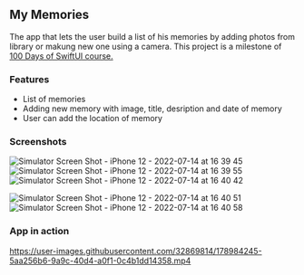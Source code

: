 ## My Memories


The  app that lets the user build a list of his memories by adding photos from library or makung new one using a camera.
This project is a milestone of [100 Days of SwiftUI course.](https://www.hackingwithswift.com/100/swiftui)


### Features 

 - List of memories
 - Adding new memory with image, title, desription and date of memory
 - User can add the location of memory


### Screenshots

![Simulator Screen Shot - iPhone 12 - 2022-07-14 at 16 39 45](https://user-images.githubusercontent.com/32869814/178985106-26a09f20-7d7c-45be-ab63-10e672bed4c8.png)
![Simulator Screen Shot - iPhone 12 - 2022-07-14 at 16 39 55](https://user-images.githubusercontent.com/32869814/178985081-3c2e6a1f-2986-44ad-afe0-2af3a133488f.png)
![Simulator Screen Shot - iPhone 12 - 2022-07-14 at 16 40 42](https://user-images.githubusercontent.com/32869814/178985088-2447d41c-424d-4024-9915-914d3e7e651b.png)

![Simulator Screen Shot - iPhone 12 - 2022-07-14 at 16 40 51](https://user-images.githubusercontent.com/32869814/178985098-73ce15da-027a-4e6a-af79-fe18ac809c8e.png)
![Simulator Screen Shot - iPhone 12 - 2022-07-14 at 16 40 58](https://user-images.githubusercontent.com/32869814/178985401-2d912aed-83a2-49eb-a6b1-1c3d39a4f699.png)

### App in action



https://user-images.githubusercontent.com/32869814/178984245-5aa256b6-9a9c-40d4-a0f1-0c4b1dd14358.mp4

